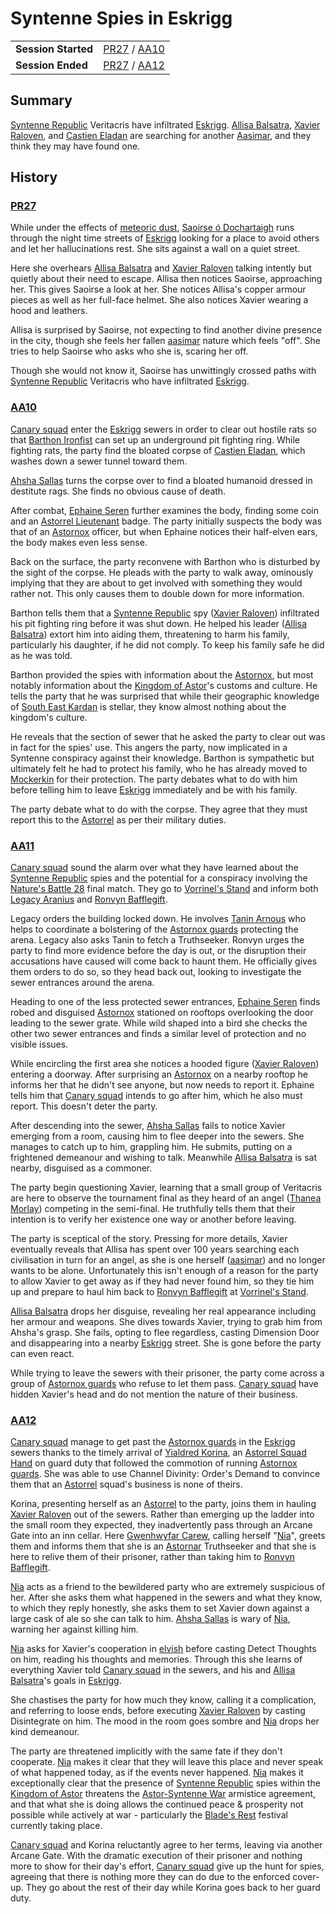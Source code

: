 # Syntenne Spies in Eskrigg

|||
| --- | --- |
| **Session Started** | [PR27](../../sessions/PR27.md) / [AA10](../../sessions/AA10.md) | storyline.2
| **Session Ended** | [PR27](../../sessions/PR27.md) / [AA12](../../sessions/AA12.md) |

## Summary

[Syntenne Republic](../../civilisations/syntenne-republic/syntenne-republic.md) Veritacris have infiltrated [Eskrigg](../../places/cities/eskrigg.md). [Allisa Balsatra](../../characters/allisa-balsatra.md), [Xavier Raloven](../../characters/xavier-raloven.md), and [Castien Eladan](../../characters/castien-eladan.md) are searching for another [Aasimar](../../lineages/aasimar.md), and they think they may have found one.

## History

### [PR27](../../sessions/PR27.md)

While under the effects of [meteoric dust](../../items/meteoric/meteoric-dust.md), [Saoirse ó Dochartaigh](../../characters/saoirse-o-dochartaigh.md) runs through the night time streets of [Eskrigg](../../places/cities/eskrigg.md) looking for a place to avoid others and let her hallucinations rest. She sits against a wall on a quiet street.

Here she overhears [Allisa Balsatra](../../characters/allisa-balsatra.md) and [Xavier Raloven](../../characters/xavier-raloven.md) talking intently but quietly about their need to escape. Allisa then notices Saoirse, approaching her. This gives Saoirse a look at her. She notices Allisa's copper armour pieces as well as her full-face helmet. She also notices Xavier wearing a hood and leathers.

Allisa is surprised by Saoirse, not expecting to find another divine presence in the city, though she feels her fallen [aasimar](../../lineages/aasimar.md) nature which feels "off". She tries to help Saoirse who asks who she is, scaring her off.

Though she would not know it, Saoirse has unwittingly crossed paths with [Syntenne Republic](../../civilisations/syntenne-republic/syntenne-republic.md) Veritacris who have infiltrated [Eskrigg](../../places/cities/eskrigg.md).

### [AA10](../../sessions/AA10.md)

[Canary squad](../../organisations/astorrel/squads/canary-squad.md) enter the [Eskrigg](../../places/cities/eskrigg.md) sewers in order to clear out hostile rats so that [Barthon Ironfist](../../characters/barthon-ironfist.md) can set up an underground pit fighting ring. While fighting rats, the party find the bloated corpse of [Castien Eladan](../../characters/castien-eladan.md), which washes down a sewer tunnel toward them.

[Ahsha Sallas](../../characters/ahsha-sallas.md) turns the corpse over to find a bloated humanoid dressed in destitute rags. She finds no obvious cause of death.

After combat, [Ephaine Seren](../../characters/ephaine-seren.md) further examines the body, finding some coin and an [Astorrel Lieutenant](../../organisations/astorrel/ranks/astorrel-lieutenant.md) badge. The party initially suspects the body was that of an [Astornox](../../organisations/astornox/astornox.md) officer, but when Ephaine notices their half-elven ears, the body makes even less sense.

Back on the surface, the party reconvene with Barthon who is disturbed by the sight of the corpse. He pleads with the party to walk away, ominously implying that they are about to get involved with something they would rather not. This only causes them to double down for more information.

Barthon tells them that a [Syntenne Republic](../../civilisations/syntenne-republic/syntenne-republic.md) spy ([Xavier Raloven](../../characters/xavier-raloven.md)) infiltrated his pit fighting ring before it was shut down. He helped his leader ([Allisa Balsatra](../../characters/allisa-balsatra.md)) extort him into aiding them, threatening to harm his family, particularly his daughter, if he did not comply. To keep his family safe he did as he was told.

Barthon provided the spies with information about the [Astornox](../../organisations/astornox/astornox.md), but most notably information about the [Kingdom of Astor](../../civilisations/kingdom-of-astor/kingdom-of-astor.md)'s customs and culture. He tells the party that he was surprised that while their geographic knowledge of [South East Kardan](../../places/regions/south-east-kardan.md) is stellar, they know almost nothing about the kingdom's culture.

He reveals that the section of sewer that he asked the party to clear out was in fact for the spies' use. This angers the party, now implicated in a Syntenne conspiracy against their knowledge. Barthon is sympathetic but ultimately felt he had to protect his family, who he has already moved to [Mockerkin](../../places/towns/mockerkin.md) for their protection. The party debates what to do with him before telling him to leave [Eskrigg](../../places/cities/eskrigg.md) immediately and be with his family.

The party debate what to do with the corpse. They agree that they must report this to the [Astorrel](../../organisations/astorrel/astorrel.md) as per their military duties.

### [AA11](../../sessions/AA11.md)

[Canary squad](../../organisations/astorrel/squads/canary-squad.md) sound the alarm over what they have learned about the [Syntenne Republic](../../civilisations/syntenne-republic/syntenne-republic.md) spies and the potential for a conspiracy involving the [Nature's Battle 28](natures-battle-28.md) final match. They go to [Vorrinel's Stand](../../places/buildings/vorrinels-stand.md) and inform both [Legacy Aranius](../../characters/legacy-aranius.md) and [Ronvyn Bafflegift](../../characters/ronvyn-bafflegift.md).

Legacy orders the building locked down. He involves [Tanin Arnous](../../characters/tanin-arnous.md) who helps to coordinate a bolstering of the [Astornox guards](../../organisations/astornox/ranks/astornox-guard.md) protecting the arena. Legacy also asks Tanin to fetch a Truthseeker. Ronvyn urges the party to find more evidence before the day is out, or the disruption their accusations have caused will come back to haunt them. He officially gives them orders to do so, so they head back out, looking to investigate the sewer entrances around the arena.

Heading to one of the less protected sewer entrances, [Ephaine Seren](../../characters/ephaine-seren.md) finds robed and disguised [Astornox](../../organisations/astornox/astornox.md) stationed on rooftops overlooking the door leading to the sewer grate. While wild shaped into a bird she checks the other two sewer entrances and finds a similar level of protection and no visible issues.

While encircling the first area she notices a hooded figure ([Xavier Raloven](../../characters/xavier-raloven.md)) entering a doorway. After surprising an [Astornox](../../organisations/astornox/astornox.md) on a nearby rooftop he informs her that he didn't see anyone, but now needs to report it. Ephaine tells him that [Canary squad](../../organisations/astorrel/squads/canary-squad.md) intends to go after him, which he also must report. This doesn't deter the party.

After descending into the sewer, [Ahsha Sallas](../../characters/ahsha-sallas.md) fails to notice Xavier emerging from a room, causing him to flee deeper into the sewers. She manages to catch up to him, grappling him. He submits, putting on a frightened demeanour and wishing to talk. Meanwhile [Allisa Balsatra](../../characters/allisa-balsatra.md) is sat nearby, disguised as a commoner.

The party begin questioning Xavier, learning that a small group of Veritacris are here to observe the tournament final as they heard of an angel ([Thanea Morlay](../../characters/thanea-morlay.md)) competing in the semi-final. He truthfully tells them that their intention is to verify her existence one way or another before leaving.

The party is sceptical of the story. Pressing for more details, Xavier eventually reveals that Allisa has spent over 100 years searching each civilisation in turn for an angel, as she is one herself ([aasimar](../../lineages/aasimar.md)) and no longer wants to be alone. Unfortunately this isn't enough of a reason for the party to allow Xavier to get away as if they had never found him, so they tie him up and prepare to haul him back to [Ronvyn Bafflegift](../../characters/ronvyn-bafflegift.md) at [Vorrinel's Stand](../../places/buildings/vorrinels-stand.md).

[Allisa Balsatra](../../characters/allisa-balsatra.md) drops her disguise, revealing her real appearance including her armour and weapons. She dives towards Xavier, trying to grab him from Ahsha's grasp. She fails, opting to flee regardless, casting Dimension Door and disappearing into a nearby [Eskrigg](../../places/cities/eskrigg.md) street. She is gone before the party can even react.

While trying to leave the sewers with their prisoner, the party come across a group of [Astornox guards](../../organisations/astornox/ranks/astornox-guard.md) who refuse to let them pass. [Canary squad](../../organisations/astorrel/squads/canary-squad.md) have hidden Xavier's head and do not mention the nature of their business.

### [AA12](../../sessions/AA12.md)

[Canary squad](../../organisations/astorrel/squads/canary-squad.md) manage to get past the [Astornox guards](../../organisations/astornox/ranks/astornox-guard.md) in the [Eskrigg](../../places/cities/eskrigg.md) sewers thanks to the timely arrival of [Yialdred Korina](../../characters/yialdred-korina.md), an [Astorrel Squad Hand](../../organisations/astorrel/ranks/astorrel-squad-hand.md) on guard duty that followed the commotion of running [Astornox guards](../../organisations/astornox/ranks/astornox-guard.md). She was able to use Channel Divinity: Order's Demand to convince them that an [Astorrel](../../organisations/astorrel/astorrel.md) squad's business is none of theirs.

Korina, presenting herself as an [Astorrel](../../organisations/astorrel/astorrel.md) to the party, joins them in hauling [Xavier Raloven](../../characters/xavier-raloven.md) out of the sewers. Rather than emerging up the ladder into the small room they expected, they inadvertently pass through an Arcane Gate into an inn cellar. Here [Gwenhwyfar Carew](../../characters/gwenhwyfar-carew.md), calling herself "[Nia](../../characters/gwenhwyfar-carew.md)", greets them and informs them that she is an [Astornar](../../organisations/astornar.md) Truthseeker and that she is here to relive them of their prisoner, rather than taking him to [Ronvyn Bafflegift](../../characters/ronvyn-bafflegift.md).

[Nia](../../characters/gwenhwyfar-carew.md) acts as a friend to the bewildered party who are extremely suspicious of her. After she asks them what happened in the sewers and what they know, to which they reply honestly, she asks them to set Xavier down against a large cask of ale so she can talk to him. [Ahsha Sallas](../../characters/ahsha-sallas.md) is wary of [Nia](../../characters/gwenhwyfar-carew.md), warning her against killing him.

[Nia](../../characters/gwenhwyfar-carew.md) asks for Xavier's cooperation in [elvish](../../languages/elvish.md) before casting Detect Thoughts on him, reading his thoughts and memories. Through this she learns of everything Xavier told [Canary squad](../../organisations/astorrel/squads/canary-squad.md) in the sewers, and his and [Allisa Balsatra](../../characters/allisa-balsatra.md)'s goals in [Eskrigg](../../places/cities/eskrigg.md).

She chastises the party for how much they know, calling it a complication, and referring to loose ends, before executing [Xavier Raloven](../../characters/xavier-raloven.md) by casting Disintegrate on him. The mood in the room goes sombre and [Nia](../../characters/gwenhwyfar-carew.md) drops her kind demeanour.

The party are threatened implicitly with the same fate if they don't cooperate. [Nia](../../characters/gwenhwyfar-carew.md) makes it clear that they will leave this place and never speak of what happened today, as if the events never happened. [Nia](../../characters/gwenhwyfar-carew.md) makes it exceptionally clear that the presence of [Syntenne Republic](../../civilisations/syntenne-republic/syntenne-republic.md) spies within the [Kingdom of Astor](../../civilisations/kingdom-of-astor/kingdom-of-astor.md) threatens the [Astor-Syntenne War](../../history/events/astor-syntenne-war.md) armistice agreement, and that what she is doing allows the continued peace & prosperity not possible while actively at war - particularly the [Blade's Rest](../../festivals/blades-rest.md) festival currently taking place.

[Canary squad](../../organisations/astorrel/squads/canary-squad.md) and Korina reluctantly agree to her terms, leaving via another Arcane Gate. With the dramatic execution of their prisoner and nothing more to show for their day's effort, [Canary squad](../../organisations/astorrel/squads/canary-squad.md) give up the hunt for spies, agreeing that there is nothing more they can do due to the enforced cover-up. They go about the rest of their day while Korina goes back to her guard duty.

